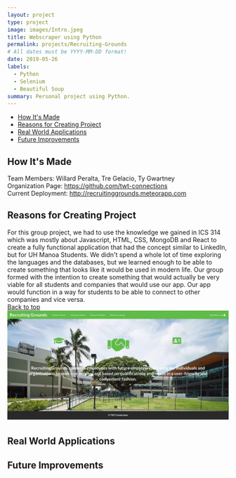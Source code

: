 ```yaml
---
layout: project
type: project
image: images/Intro.jpeg
title: Webscraper using Python
permalink: projects/Recruiting-Grounds
# All dates must be YYYY-MM-DD format!
date: 2019-05-26
labels:
  - Python
  - Selenium
  - Beautiful Soup
summary: Personal project using Python.
---
```


<ul>
  <li><a href="#how">How It's Made</a></li>
  <li><a href="#why">Reasons for Creating Project</a></li>
  <li><a href="#real">Real World Applications</a></li>
  <li><a href="#future">Future Improvements</a></li>
</ul>

<h2 id="how">How It's Made</h3>
Team Members: Willard Peralta, Tre Gelacio, Ty Gwartney
<br/>
Organization Page: <a href="https://github.com/twt-connections">https://github.com/twt-connections</a>
<br/>
Current Deployment: <a href="http://recruitinggrounds.meteorapp.com">http://recruitinggrounds.meteorapp.com</a>
<br />

<h2 id="why">Reasons for Creating Project</h2>
  For this group project, we had to use the knowledge we gained in ICS 314 which was mostly about Javascript, HTML, CSS, MongoDB and React to create a fully functional application that had the concept similar to LinkedIn, but for UH Manoa Students. We didn't spend a whole lot of time exploring the languages and the databases, but we learned enough to be able to create something that looks like it would be used in modern life. Our group formed with the intention to create something that would actually be very viable for all students and companies that would use our app. Our app would function in a way for students to be able to connect to other companies and vice versa.
  <br/>
  <a href="https://tregelacio.github.io/projects/Recruiting-Grounds">Back to top</a>
<br/>
<img class="ui floated image" src="../images/Intro.jpeg">

<h2 id="real">Real World Applications</h2>


<h2 id="future">Future Improvements</h2>
